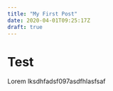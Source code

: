 ```yaml
---
title: "My First Post"
date: 2020-04-01T09:25:17Z
draft: true
---
```


# Test

Lorem
lksdhfadsf097asdfhlasfsaf


